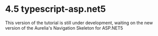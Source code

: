 # 4.5 typescript-asp.net5


This version of the tutorial is still under development, waiting on the new version of the Aurelia's Navigation Skeleton for ASP.NET5
